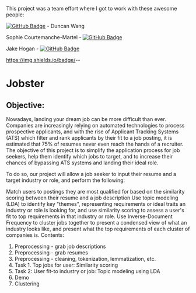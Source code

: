 This project was a team effort where I got to work with these awesome people:
 
[![GitHub Badge](https://img.shields.io/badge/GitHub-Profile-informational?style=flat&logo=github&logoColor=white&color=0D76A8)](https://github.com/duncan-wang) - Duncan Wang

Sophie Courtemanche-Martel - [![GitHub Badge](https://img.shields.io/badge/GitHub-Profile-informational?style=flat&logo=github&logoColor=white&color=0D76A8)](https://github.com/scmartel)

Jake Hogan - [![GitHub Badge](https://img.shields.io/badge/GitHub-Profile-informational?style=flat&logo=github&logoColor=white&color=0D76A8)](https://github.com/hoganj15)

https://img.shields.io/badge/<LABEL>-<MESSAGE>-<COLOR>
<br> 

# Jobster

## Objective:

Nowadays, landing your dream job can be more difficult than ever. Companies are increasingly relying on automated technologies to process prospective applicants, and with the rise of Applicant Tracking Systems (ATS) which filter and rank applicants by their fit to a job posting, it is estimated that 75% of resumes never even reach the hands of a recruiter. The objective of this project is to simplify the application process for job seekers, help them identify which jobs to target, and to increase their chances of bypassing ATS systems and landing their ideal role.

To do so, our project will allow a job seeker to input their resume and a target industry or role, and perform the following:

Match users to postings they are most qualified for based on the similarity scoring between their resume and a job description
Use topic modeling (LDA) to identify key "themes", representing requirements or ideal traits an industry or role is looking for, and use similarity scoring to assess a user's fit to top requirements in that industry or role.
Use Inverse-Document Frequency to cluster jobs together to present a condensed view of what an industry looks like, and present what the top requirements of each cluster of companies is.
Contents:
1. Preprocessing - grab job descriptions
2. Preprocessing - grab resumes
3. Preprocessing - cleaning, tokenization, lemmatization, etc.
4. Task 1. Top jobs for user: Similarity scoring
5. Task 2: User fit-to industry or job: Topic modeling using LDA
6. Demo
7. Clustering
